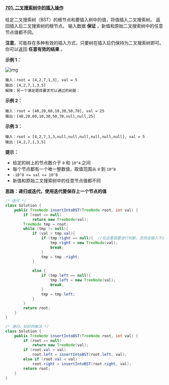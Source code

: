 #### [701. 二叉搜索树中的插入操作](https://leetcode-cn.com/problems/insert-into-a-binary-search-tree/)



给定二叉搜索树（BST）的根节点和要插入树中的值，将值插入二叉搜索树。 返回插入后二叉搜索树的根节点。 输入数据 **保证** ，新值和原始二叉搜索树中的任意节点值都不同。

**注意**，可能存在多种有效的插入方式，只要树在插入后仍保持为二叉搜索树即可。 你可以返回 **任意有效的结果** 。

 

**示例 1：**

![img](https://assets.leetcode.com/uploads/2020/10/05/insertbst.jpg)

```
输入：root = [4,2,7,1,3], val = 5
输出：[4,2,7,1,3,5]
解释：另一个满足题目要求可以通过的树是：
```

**示例 2：**

```
输入：root = [40,20,60,10,30,50,70], val = 25
输出：[40,20,60,10,30,50,70,null,null,25]
```

**示例 3：**

```
输入：root = [4,2,7,1,3,null,null,null,null,null,null], val = 5
输出：[4,2,7,1,3,5]
```

 

 

**提示：**

- 给定的树上的节点数介于 `0` 和 `10^4` 之间
- 每个节点都有一个唯一整数值，取值范围从 `0` 到 `10^8`
- `-10^8 <= val <= 10^8`
- 新值和原始二叉搜索树中的任意节点值都不同



**思路：递归或迭代，使用迭代要保存上一个节点的值**

```java
/* 迭代 */
class Solution {
    public TreeNode insertIntoBST(TreeNode root, int val) {
        if (root == null)
            return new TreeNode(val);
        TreeNode tmp = root;
        while (tmp != null){
            if (val > tmp.val){
                if (tmp.right == null){  //在这里就要进行判断，否则会插入不成功
                    tmp.right = new TreeNode(val);
                    break;
                }
                tmp = tmp .right;
            }
                
            else {
                if (tmp.left == null){
                    tmp.left = new TreeNode(val);
                    break;
                }
                tmp = tmp.left;
            }
        }
        return root;
    }
}

/* 递归，较好的解法 */
class Solution {
    public TreeNode insertIntoBST(TreeNode root, int val) {
        if (root == null)
            return new TreeNode(val);
        if (root.val > val)
            root.left = insertIntoBST(root.left, val);
        else if (root.val < val)
            root.right = insertIntoBST(root.right, val);
        return root;
    }
}
```


